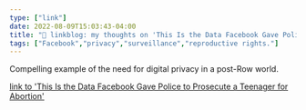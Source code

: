 ```yaml
---
type: ["link"]
date: 2022-08-09T15:03:43-04:00
title: "🔗 linkblog: my thoughts on 'This Is the Data Facebook Gave Police to Prosecute a Teenager for Abortion'"
tags: ["Facebook","privacy","surveillance","reproductive rights."]
---
```

Compelling example of the need for digital privacy in a post-Row world.
 

[link to 'This Is the Data Facebook Gave Police to Prosecute a Teenager for Abortion'](https://www.vice.com/en/article/n7zevd/this-is-the-data-facebook-gave-police-to-prosecute-a-teenager-for-abortion)
